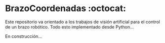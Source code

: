 # BrazoCoordenadas  :octocat:
Este repositorio va orientado a los trabajos de visión artificial para el control de un brazo robótico. 
Todo esto implementado desde Python...

En construcción...
